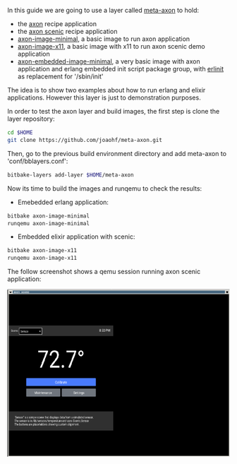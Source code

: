 In this guide we are going to use a layer called [meta-axon](https://github.com/joaohf/meta-axon) to hold:

- the [axon](https://github.com/joaohf/meta-axon/blob/master/recipes-extended/axon/axon_git.bb) recipe application
- the [axon scenic](https://github.com/joaohf/meta-axon/blob/master/recipes-extended/axon/axon-scenic_git.bb) recipe application
- [axon-image-minimal](https://github.com/joaohf/meta-axon/blob/master/recipes-extended/image/axon-image-minimal.bb), a basic image to run axon application
- [axon-image-x11](https://github.com/joaohf/meta-axon/blob/master/recipes-graphics/images/axon-image-x11.bb), a basic image with x11 to run axon scenic demo application
- [axon-embedded-image-minimal](https://github.com/joaohf/meta-axon/blob/master/recipes-extended/image/axon-embedded-image-minimal.bb), a very basic image with axon application and erlang embedded init script package group, with [erlinit](https://github.com/nerves-project/erlinit) as replacement for '/sbin/init'

The idea is to show two examples about how to run erlang and elixir applications. However this layer is just to demonstration purposes.

In order to test the axon layer and build images, the first step is clone the layer repository:

```bash
cd $HOME
git clone https://github.com/joaohf/meta-axon.git
```

Then, go to the previous build environment directory and add meta-axon to 'conf/bblayers.conf':

```bash
bitbake-layers add-layer $HOME/meta-axon
```

Now its time to build the images and runqemu to check the results:

 * Emebedded erlang application:
```bash
bitbake axon-image-minimal
runqemu axon-image-minimal
```
 * Embedded elixir application with scenic:
```bash
bitbake axon-image-x11
runqemu axon-image-x11
```

The follow screenshot shows a qemu session running axon scenic application:

![scenic inside qemu](_media/axon_scenic_qemu.png)



